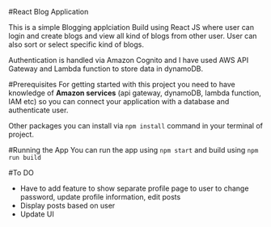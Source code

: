 #React Blog Application

This is a simple Blogging applciation Build using React JS where user can login and create blogs and view all kind of blogs from other user. User can also sort or select specific kind of blogs. 

Authentication is handled via Amazon Cognito and I have used AWS API Gateway and Lambda function to store data in dynamoDB.

#Prerequisites
For getting started with this project you need to have knowledge of **Amazon services** (api gateway, dynamoDB, lambda function, IAM etc) so you can connect your application with a database and authenticate user.

Other packages you can install via `npm install` command in your terminal of project.

#Running the App
You can run the app using
`npm start`
and build using
`npm run build`

#To DO
- Have to add feature to show separate profile page to user to change password, update profile information, edit posts
- Display posts based on user
- Update UI
